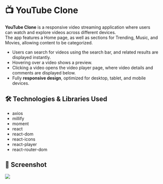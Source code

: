 # 📺 YouTube Clone

**YouTube Clone** is a responsive video streaming application where users can watch and explore videos across different devices.  
The app features a Home page, as well as sections for Trending, Music, and Movies, allowing content to be categorized.

- Users can search for videos using the search bar, and related results are displayed instantly.
- Hovering over a video shows a preview.
- Clicking a video opens the video player page, where video details and comments are displayed below.
- Fully **responsive design**, optimized for desktop, tablet, and mobile devices.

## 🛠️ Technologies & Libraries Used

- axios
- millify
- moment
- react
- react-dom
- react-icons
- react-player
- react-router-dom

## 📸 Screenshot

![](youtube.gif)
